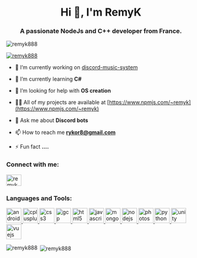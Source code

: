 <h1 align="center">Hi 👋, I'm RemyK</h1>
<h3 align="center">A passionate NodeJs and C++ developer from France.</h3>

<p align="left"> <img src="https://komarev.com/ghpvc/?username=remyk888&label=Profile%20views&color=0e75b6&style=flat" alt="remyk888" /> </p>

<p align="left"> <a href="https://github.com/ryo-ma/github-profile-trophy"><img src="https://github-profile-trophy.vercel.app/?username=remyk888" alt="remyk888" /></a> </p>

- 🔭 I’m currently working on [discord-music-system](https://www.npmjs.com/package/discord-music-system)

- 🌱 I’m currently learning **C#**

- 🤝 I’m looking for help with **OS creation**

- 👨‍💻 All of my projects are available at [https://www.npmjs.com/~remyk](https://www.npmjs.com/~remyk)

- 💬 Ask me about **Discord bots**

- 📫 How to reach me **rykor8@gmail.com**

- ⚡ Fun fact **....**

<p align="left">
<h3 align="left">Connect with me:</h3>
<a href="https://dev.to/remyk#3876" target="blank"><img align="center" src="https://cdn.jsdelivr.net/npm/simple-icons@3.0.1/icons/dev-dot-to.svg" alt="remyk#3876" height="30" width="40" /></a>
</p>

<h3 align="left">Languages and Tools:</h3>
<p align="left"> <a href="https://developer.android.com" target="_blank"> <img src="https://devicons.github.io/devicon/devicon.git/icons/android/android-original-wordmark.svg" alt="android" width="40" height="40"/> </a> <a href="https://www.w3schools.com/cpp/" target="_blank"> <img src="https://devicons.github.io/devicon/devicon.git/icons/cplusplus/cplusplus-original.svg" alt="cplusplus" width="40" height="40"/> </a> <a href="https://www.w3schools.com/css/" target="_blank"> <img src="https://devicons.github.io/devicon/devicon.git/icons/css3/css3-original-wordmark.svg" alt="css3" width="40" height="40"/> </a> <a href="https://cloud.google.com" target="_blank"> <img src="https://www.vectorlogo.zone/logos/google_cloud/google_cloud-icon.svg" alt="gcp" width="40" height="40"/> </a> <a href="https://www.w3.org/html/" target="_blank"> <img src="https://devicons.github.io/devicon/devicon.git/icons/html5/html5-original-wordmark.svg" alt="html5" width="40" height="40"/> </a> <a href="https://developer.mozilla.org/en-US/docs/Web/JavaScript" target="_blank"> <img src="https://devicons.github.io/devicon/devicon.git/icons/javascript/javascript-original.svg" alt="javascript" width="40" height="40"/> </a> <a href="https://www.mongodb.com/" target="_blank"> <img src="https://devicons.github.io/devicon/devicon.git/icons/mongodb/mongodb-original-wordmark.svg" alt="mongodb" width="40" height="40"/> </a> <a href="https://nodejs.org" target="_blank"> <img src="https://devicons.github.io/devicon/devicon.git/icons/nodejs/nodejs-original-wordmark.svg" alt="nodejs" width="40" height="40"/> </a> <a href="https://www.photoshop.com/en" target="_blank"> <img src="https://devicons.github.io/devicon/devicon.git/icons/photoshop/photoshop-plain.svg" alt="photoshop" width="40" height="40"/> </a> <a href="https://www.python.org" target="_blank"> <img src="https://devicons.github.io/devicon/devicon.git/icons/python/python-original.svg" alt="python" width="40" height="40"/> </a> <a href="https://unity.com/" target="_blank"> <img src="https://www.vectorlogo.zone/logos/unity3d/unity3d-icon.svg" alt="unity" width="40" height="40"/> </a> <a href="https://vuejs.org/" target="_blank"> <img src="https://devicons.github.io/devicon/devicon.git/icons/vuejs/vuejs-original-wordmark.svg" alt="vuejs" width="40" height="40"/> </a> </p>

<p><img align="left" src="https://github-readme-stats.vercel.app/api/top-langs/?username=remyk888&layout=compact" alt="remyk888" /></p>

<p>&nbsp;<img align="center" src="https://github-readme-stats.vercel.app/api?username=remyk888&show_icons=true" alt="remyk888" /></p>
